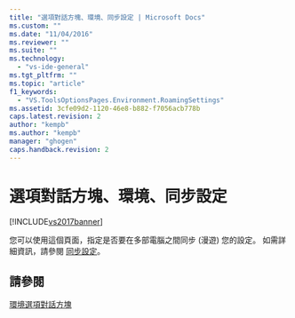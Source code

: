 ```yaml
---
title: "選項對話方塊、環境、同步設定 | Microsoft Docs"
ms.custom: ""
ms.date: "11/04/2016"
ms.reviewer: ""
ms.suite: ""
ms.technology: 
  - "vs-ide-general"
ms.tgt_pltfrm: ""
ms.topic: "article"
f1_keywords: 
  - "VS.ToolsOptionsPages.Environment.RoamingSettings"
ms.assetid: 3cfe09d2-1120-46e8-b882-f7056acb778b
caps.latest.revision: 2
author: "kempb"
ms.author: "kempb"
manager: "ghogen"
caps.handback.revision: 2
---
```

# 選項對話方塊、環境、同步設定
[!INCLUDE[vs2017banner](../../code-quality/includes/vs2017banner.md)]

您可以使用這個頁面，指定是否要在多部電腦之間同步 \(漫遊\) 您的設定。  如需詳細資訊，請參閱 [同步設定](../../ide/synchronized-settings-in-visual-studio.md)。  
  
## 請參閱  
 [環境選項對話方塊](../../ide/reference/environment-options-dialog-box.md)
